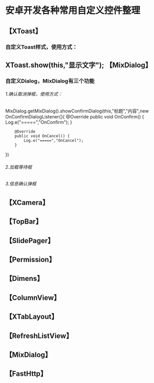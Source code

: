# 安卓开发各种常用自定义控件整理

【XToast】
--
### 自定义Toast样式，使用方式：
XToast.show(this,"显示文字");
【MixDialog】
----
### 自定义Dialog，MixDialog有三个功能
###### 1.确认取消弹框，使用方式：
MixDialog.getMixDialog().showConfirmDialog(this,"标题","内容",new OnConfirmDialogListener{}{
		@Override
        public void OnConfirm() {
            Log.e("=====","OnConfirm");
        }

        @Override
        public void OnCancel() {
            Log.e("=====","OnCancel");
        }
})
###### 2.加载等待框
###### 3.信息确认弹框


【XCamera】
-
【TopBar】
-
【SlidePager】
-
【Permission】
-
【Dimens】
-
【ColumnView】
-
【XTabLayout】
-
【RefreshListView】
-
【MixDialog】
-
【FastHttp】
-